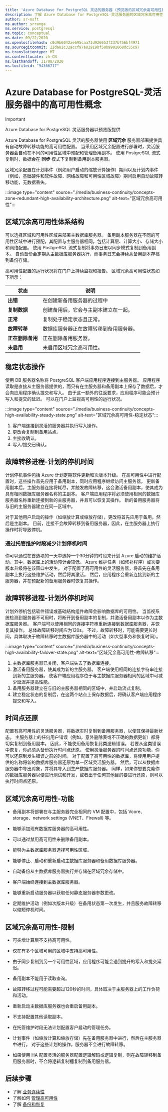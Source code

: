 ```yaml
---
title: 'Azure Database for PostgreSQL 灵活的服务器 (预览版的区域冗余高可用性概述) '
description: 了解 Azure Database for PostgreSQL-灵活服务器的区域冗余高可用性的概念
author: sr-msft
ms.author: srranga
ms.service: postgresql
ms.topic: conceptual
ms.date: 09/22/2020
ms.openlocfilehash: c0d9b6042ae695caa73d926653f237b756bf4971
ms.sourcegitcommit: 22da82c32accf97a82919bf50b9901668dc55c97
ms.translationtype: MT
ms.contentlocale: zh-CN
ms.lasthandoff: 11/08/2020
ms.locfileid: "94366717"
---
```

# <a name="high-availability-concepts-in-azure-database-for-postgresql---flexible-server"></a>Azure Database for PostgreSQL-灵活服务器中的高可用性概念

> [!IMPORTANT]
> Azure Database for PostgreSQL 灵活服务器以预览版提供

Azure Database for PostgreSQL 灵活的服务器使用 **区域冗余** 服务器部署提供具有自动故障转移功能的高可用性配置。 当采用区域冗余配置进行部署时，灵活服务器会自动在不同的可用性区域中预配和管理备用副本。 使用 PostgreSQL 流式复制时，数据会在 **同步** 模式下复制到备用副本服务器。 

区域冗余配置在计划事件（例如用户启动的缩放计算操作）期间以及计划内事件（例如，基础硬件和软件故障、网络故障和可用性区域故障）期间启用自动故障转移功能，无数据丢失。 

:::image type="content" source="./media/business-continuity/concepts-zone-redundant-high-availability-architecture.png" alt-text="区域冗余高可用性"::: 

## <a name="zone-redundant-high-availability-architecture"></a>区域冗余高可用性体系结构

可以选择区域和可用性区域来部署主数据库服务器。 备用副本服务器在不同的可用性区域中进行预配，其配置与主服务器相同，包括计算层、计算大小、存储大小和网络配置。 使用 PostgreSQL 流式复制将事务日志以同步模式复制到备用副本。 自动备份会定期从主数据库服务器执行，而事务日志会持续从备用副本存档到备份存储。 

高可用性配置的运行状况将在门户上持续监视和报告。 区域冗余高可用性状态如下所示：

| **状态** | **说明** |
| ------- | ------ |
| <b> 出错 | 在创建新备用服务器的过程中 |
| <b> 复制数据 | 创建备用后，它会与主副本建立在一起。 |
| <b> 正常 | 复制处于稳定状态且正常。 |
| <b> 故障转移 | 数据库服务器正在故障转移到备用服务器。 |
| <b> 正在删除备用 | 正在删除备用服务器。 | 
| <b> 未启用 | 未启用区域冗余高可用性。  |

## <a name="steady-state-operations"></a>稳定状态操作

使用 DB 服务器名称将 PostgreSQL 客户端应用程序连接到主服务器。 应用程序读取是直接从主服务器提供的，而只有在主服务器和备用副本上保存了数据后，才会向应用程序确认提交和写入。 由于这一额外的往返要求，应用程序可能会预计写入和提交的延迟。 可以在门户上监视高可用性的运行状况。

:::image type="content" source="./media/business-continuity/concepts-high-availability-steady-state.png" alt-text="区域冗余高可用性-稳定状态"::: 

1. 客户端连接到灵活的服务器并执行写入操作。
2. 更改会复制到备用站点。
3. 主接收确认。
4. 写入/提交已确认。

## <a name="failover-process---planned-downtimes"></a>故障转移进程-计划的停机时间

计划停机事件包括 Azure 计划定期软件更新和次版本升级。 在高可用性中进行配置时，这些操作首先应用于备用副本，同时应用程序继续访问主服务器。 更新备用副本后，主服务器连接将耗尽，并触发故障转移，这会激活备用副本，使其成为具有相同数据库服务器名称的主副本。 客户端应用程序将必须使用相同的数据库服务器名称重新连接到新的主服务器，并且可以恢复其操作。 新的备用服务器将与旧的主服务器建立在同一区域中。 

对于其他用户启动的操作（如缩放计算或缩放存储），更改将首先应用于备用，然后是主副本。 目前，连接不会故障转移到备用服务器，因此，在主服务器上执行操作时将导致停机。

### <a name="reducing-planned-downtime-with-managed-maintenance-window"></a>通过托管维护时段减少计划停机时间

 你可以通过在首选项的一天中选择一个30分钟的时段来计划 Azure 启动的维护活动，其中，数据库上的活动预计会较低。 Azure 维护任务（如修补程序）或次要版本升级将在该窗口中发生。  对于配置了高可用性的灵活服务器，将首先在备用副本上执行这些维护活动，然后将其激活。 然后，应用程序会重新连接到新的主服务器，并在预配新的备用服务器时恢复其操作。

## <a name="failover-process---unplanned-downtimes"></a>故障转移进程-计划外停机时间

计划外停机包括软件错误或基础结构组件故障会影响数据库的可用性。 当监视系统检测到服务器不可用时，将断开到备用副本的复制，并激活备用副本以作为主数据库服务器。 客户端可以使用相同的连接字符串重新连接到数据库服务器，并恢复其操作。 总体故障转移时间应为120s。 不过，故障转移时，可能需要更长时间，具体取决于故障转移时主数据库服务器中的活动（如大型事务和恢复时间）。

:::image type="content" source="./media/business-continuity/concepts-high-availability-failover-state.png" alt-text="区域冗余高可用性-故障转移"::: 

1. 主数据库服务器已关闭，客户端失去了数据库连接。 
2. 激活备用服务器，使其成为新的主服务器。 客户端使用相同的连接字符串连接到新的主服务器。 使客户端应用程序位于与主数据库服务器相同的区域中可减少延迟并提高性能。
3. 备用服务器建立在与旧的主服务器相同的区域中，并启动流式复制。 
4. 建立稳定状态的复制后，在这两个站点上保存数据后，将确认客户端应用程序提交和写入。

## <a name="point-in-time-restore"></a>时间点还原 

配置有高可用性的灵活服务器，将数据实时复制到备用服务器，以使其保持最新状态。 主服务器上的任何用户错误（例如，意外删除表或不正确的数据更新）都将切实复制到备用副本。 因此，不能使用备用恢复此类逻辑错误。 若要从这类错误中恢复，你必须从备份执行时间点还原。  使用灵活服务器的时间点还原功能，你可以还原到发生错误之前的时间。 对于配置了高可用性的数据库，将使用用户提供的名称将新的数据库服务器还原为单一区域灵活服务器。 然后，可以从数据库服务器中导出对象，并将其导入到生产数据库服务器。 同样，如果你想要克隆你的数据库服务器以便进行测试和开发，或者出于任何其他目的要进行还原，则可以执行时间点还原。

## <a name="zone-redundant-high-availability---features"></a>区域冗余高可用性-功能

-   备用副本将部署在与主服务器完全相同的 VM 配置中，包括 Vcore、storage、network settings (VNET、Firewall) 等。

-   能够添加现有数据库服务器的高可用性。

-   可以通过禁用高可用性来删除备用副本。

-   能够为主数据库服务器选择可用性区域。

-   能够停止、启动和重新启动主数据库服务器和备用数据库服务器。

-   自动备份从主数据库服务器执行并存储在区域冗余存储中。

-   客户端始终连接到主数据库服务器。

-   能够重新启动服务器以获取任何静态服务器参数更改。
  
-   定期维护活动（例如次版本升级）在备用状态第一次发生，并且服务故障转移以缩短停机时间。  

## <a name="zone-redundant-high-availability---limitations"></a>区域冗余高可用性-限制

-   可突增计算层不支持高可用性。
-   仅在有多个区域可用的区域中支持高可用性。
-   由于同步复制到另一个可用性区域，应用程序可能会遇到提升的写入和提交延迟。

-   备用副本不能用于读取查询。

-   故障转移过程可能需要超过120秒的时间，具体取决于主服务器上的工作负荷和活动。

-   重新启动主数据库服务器也会重启备用副本。 

-   不支持配置其他读取副本。

-   在托管维护时段无法计划配置客户启动的管理任务。

-   计划事件（如缩放计算和缩放存储）先在备用服务器中进行，然后在主服务器中进行。 对于这些计划的操作，服务器不会进行故障转移。 

-  如果使用 HA 配置灵活的服务器配置逻辑解码或逻辑复制，则在故障转移到备用服务器时，不会将逻辑复制槽复制到备用服务器。  

## <a name="next-steps"></a>后续步骤

-   了解 [业务连续性](./concepts-business-continuity.md)
-   了解如何 [管理高可用性](./how-to-manage-high-availability-portal.md)
-   了解 [备份和恢复](./concepts-backup-restore.md)